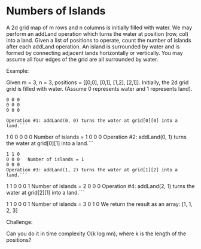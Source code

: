 # Numbers of Islands

A 2d grid map of m rows and n columns is initially filled with water. We may perform an addLand operation which turns the water at position (row, col) into a land. Given a list of positions to operate, count the number of islands after each addLand operation. An island is surrounded by water and is formed by connecting adjacent lands horizontally or vertically. You may assume all four edges of the grid are all surrounded by water.

Example:

Given m = 3, n = 3, positions = [[0,0], [0,1], [1,2], [2,1]].
Initially, the 2d grid grid is filled with water. (Assume 0 represents water and 1 represents land).

```
0 0 0
0 0 0
0 0 0

Operation #1: addLand(0, 0) turns the water at grid[0][0] into a land.```

```
1 0 0
0 0 0   Number of islands = 1
0 0 0
Operation #2: addLand(0, 1) turns the water at grid[0][1] into a land.```

```
1 1 0
0 0 0   Number of islands = 1
0 0 0
Operation #3: addLand(1, 2) turns the water at grid[1][2] into a land.```

```
1 1 0
0 0 1   Number of islands = 2
0 0 0
Operation #4: addLand(2, 1) turns the water at grid[2][1] into a land.```

1 1 0
0 0 1   Number of islands = 3
0 1 0
We return the result as an array: [1, 1, 2, 3]

Challenge:

Can you do it in time complexity O(k log mn), where k is the length of the positions?